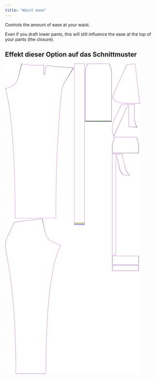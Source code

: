 ```yaml
---
title: "Waist ease"
---
```


Controls the amount of ease at your waist.

Even if you draft lower pants, this will still influence the ease at the top of your pants (the closure).

## Effekt dieser Option auf das Schnittmuster

![This image shows the effect of this option by superimposing several variants that have a different value for this option](charlie_waistease_sample.svg "Effect of this option on the pattern")
